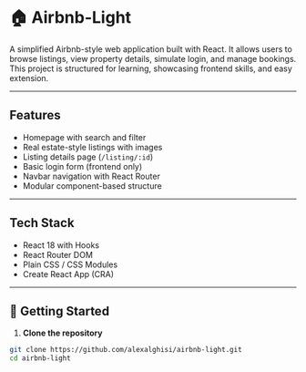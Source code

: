 # 🏠 Airbnb-Light

A simplified Airbnb-style web application built with React. It allows users to browse listings, view property details, simulate login, and manage bookings. This project is structured for learning, showcasing frontend skills, and easy extension.

---

##  Features

-  Homepage with search and filter
-  Real estate-style listings with images
-  Listing details page (`/listing/:id`)
-  Basic login form (frontend only)
-  Navbar navigation with React Router
-  Modular component-based structure

---

##  Tech Stack

- React 18 with Hooks
- React Router DOM
- Plain CSS / CSS Modules
- Create React App (CRA)

---

## 🚀 Getting Started

1. **Clone the repository**

```bash
git clone https://github.com/alexalghisi/airbnb-light.git
cd airbnb-light
